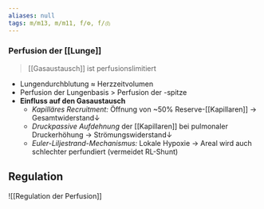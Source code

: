 ```yaml
---
aliases: null
tags: m/m13, m/m11, f/⚙️, f/🫁
---
```

### Perfusion der [[Lunge]]
> [[Gasaustausch]] ist perfusionslimitiert
- Lungendurchblutung ≈ Herzzeitvolumen
- Perfusion der Lungenbasis > Perfusion der -spitze
- **Einfluss auf den Gasaustausch**
	- *Kapilläres Recruitment:* Öffnung von ~50% Reserve-[[Kapillaren]] → Gesamtwiderstand↓ 
	- *Druckpassive Aufdehnung* der [[Kapillaren]] bei pulmonaler Druckerhöhung → Strömungswiderstand↓ 
	- *Euler-Liljestrand-Mechanismus:* Lokale Hypoxie → Areal wird auch schlechter perfundiert (vermeidet RL-Shunt)

## Regulation
![[Regulation der Perfusion]]